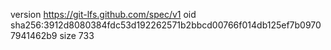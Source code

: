 version https://git-lfs.github.com/spec/v1
oid sha256:3912d8080384fdc53d192262571b2bbcd00766f014db125ef7b09707941462b9
size 733
